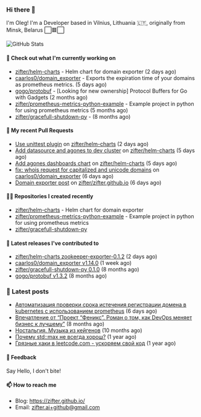 ### Hi there 👋

I'm Oleg! I'm a Developer based in Vilnius, Lithuania 🇱🇹, originally from Minsk, Belarus ⬜🟥⬜

![GitHub Stats](https://github-readme-stats.vercel.app/api?username=zifter&count_private=true&theme=tokyonight&show_icons=true)

#### 👷 Check out what I'm currently working on

- [zifter/helm-charts](https://github.com/zifter/helm-charts) - Helm chart for domain exporter (2 days ago)
- [caarlos0/domain_exporter](https://github.com/caarlos0/domain_exporter) - Exports the expiration time of your domains as prometheus metrics. (5 days ago)
- [gogo/protobuf](https://github.com/gogo/protobuf) - [Looking for new ownership] Protocol Buffers for Go with Gadgets (2 months ago)
- [zifter/prometheus-metrics-python-example](https://github.com/zifter/prometheus-metrics-python-example) - Example project in python for using prometheus metrics (5 months ago)
- [zifter/gracefull-shutdown-py](https://github.com/zifter/gracefull-shutdown-py) -  (8 months ago)

#### 🔨 My recent Pull Requests

- [Use unittest plugin](https://github.com/zifter/helm-charts/pull/24) on [zifter/helm-charts](https://github.com/zifter/helm-charts) (2 days ago)
- [Add datasource and agones to dev cluster](https://github.com/zifter/helm-charts/pull/22) on [zifter/helm-charts](https://github.com/zifter/helm-charts) (5 days ago)
- [Add agones dashboards chart](https://github.com/zifter/helm-charts/pull/21) on [zifter/helm-charts](https://github.com/zifter/helm-charts) (5 days ago)
- [fix: whois request for capitalized and unicode domains](https://github.com/caarlos0/domain_exporter/pull/107) on [caarlos0/domain_exporter](https://github.com/caarlos0/domain_exporter) (6 days ago)
- [Domain exporter post](https://github.com/zifter/zifter.github.io/pull/5) on [zifter/zifter.github.io](https://github.com/zifter/zifter.github.io) (6 days ago)

#### 👨‍💻 Repositories I created recently
- [zifter/helm-charts](https://github.com/zifter/helm-charts) - Helm chart for domain exporter
- [zifter/prometheus-metrics-python-example](https://github.com/zifter/prometheus-metrics-python-example) - Example project in python for using prometheus metrics
- [zifter/gracefull-shutdown-py](https://github.com/zifter/gracefull-shutdown-py)

#### 🚀 Latest releases I've contributed to
- [zifter/helm-charts zookeeper-exporter-0.1.2](https://github.com/zifter/helm-charts/releases/tag/zookeeper-exporter-0.1.2) (2 days ago)
- [caarlos0/domain_exporter v1.14.0](https://github.com/caarlos0/domain_exporter/releases/tag/v1.14.0) (1 week ago)
- [zifter/gracefull-shutdown-py 0.1.0](https://github.com/zifter/gracefull-shutdown-py/releases/tag/0.1.0) (8 months ago)
- [gogo/protobuf v1.3.2](https://github.com/gogo/protobuf/releases/tag/v1.3.2) (8 months ago)

### 📄 Latest posts
- [Автоматизация проверки срока истечения регистрации домена в kubernetes с использованием prometheus](https://zifter.github.io/devops/2021/09/12/domain-expiration-prometheus-exporter.html) (6 days ago)
- [Впечатление от “Проект “Феникс”. Роман о том, как DevOps меняет бизнес к лучшему”](https://zifter.github.io/offtopic/2021/01/09/fenix-book-review.html) (8 months ago)
- [Ностальгия. Музыка из кейгенов](https://zifter.github.io/offtopic/2020/10/28/patch-music-nostalgia.html) (10 months ago)
- [Почему std::max не всегда хорош?](https://zifter.github.io/programming/2020/09/16/max-disassemble.html) (1 year ago)
- [Грязные хаки в leetcode.com - ускоряем свой код](https://zifter.github.io/programming/2020/09/06/leetcode-hack.html) (1 year ago)

#### 💬 Feedback

Say Hello, I don't bite!

#### 📫 How to reach me

- Blog: https://zifter.github.io/
- Email: zifter.ai+github@gmail.com

